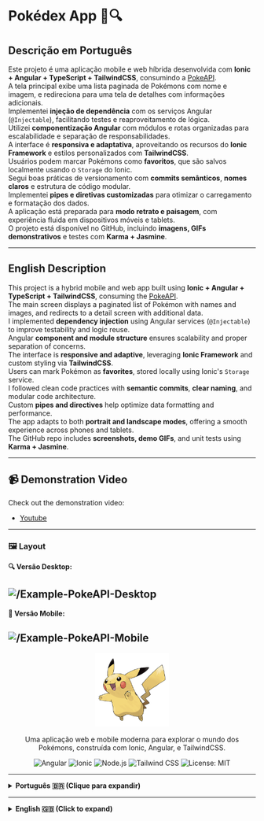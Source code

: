 # Pokédex App 📱🔍

## Descrição em Português

Este projeto é uma aplicação mobile e web híbrida desenvolvida com **Ionic + Angular + TypeScript + TailwindCSS**, consumindo a [PokeAPI](https://pokeapi.co/).  
A tela principal exibe uma lista paginada de Pokémons com nome e imagem, e redireciona para uma tela de detalhes com informações adicionais.  
Implementei **injeção de dependência** com os serviços Angular (`@Injectable`), facilitando testes e reaproveitamento de lógica.  
Utilizei **componentização Angular** com módulos e rotas organizadas para escalabilidade e separação de responsabilidades.  
A interface é **responsiva e adaptativa**, aproveitando os recursos do **Ionic Framework** e estilos personalizados com **TailwindCSS**.  
Usuários podem marcar Pokémons como **favoritos**, que são salvos localmente usando o `Storage` do Ionic.  
Segui boas práticas de versionamento com **commits semânticos**, **nomes claros** e estrutura de código modular.  
Implementei **pipes e diretivas customizadas** para otimizar o carregamento e formatação dos dados.  
A aplicação está preparada para **modo retrato e paisagem**, com experiência fluida em dispositivos móveis e tablets.  
O projeto está disponível no GitHub, incluindo **imagens, GIFs demonstrativos** e testes com **Karma + Jasmine**.

---

## English Description

This project is a hybrid mobile and web app built using **Ionic + Angular + TypeScript + TailwindCSS**, consuming the [PokeAPI](https://pokeapi.co/).  
The main screen displays a paginated list of Pokémon with names and images, and redirects to a detail screen with additional data.  
I implemented **dependency injection** using Angular services (`@Injectable`) to improve testability and logic reuse.  
Angular **component and module structure** ensures scalability and proper separation of concerns.  
The interface is **responsive and adaptive**, leveraging **Ionic Framework** and custom styling via **TailwindCSS**.  
Users can mark Pokémon as **favorites**, stored locally using Ionic's `Storage` service.  
I followed clean code practices with **semantic commits**, **clear naming**, and modular code architecture.  
Custom **pipes and directives** help optimize data formatting and performance.  
The app adapts to both **portrait and landscape modes**, offering a smooth experience across phones and tablets.  
The GitHub repo includes **screenshots, demo GIFs**, and unit tests using **Karma + Jasmine**.

---

## 📹 Demonstration Video

Check out the demonstration video:

- [Youtube](https://www.youtube.com/watch?v=foadnlqKipg)

---

### 🖼️ Layout

**🔍 Versão Desktop:**

![/Example-PokeAPI-Desktop](example/Example-PokeAPI-Desktop.gif)
---

**📱 Versão Mobile:**

![/Example-PokeAPI-Mobile](example/Example-PokeAPI-Mobile.gif)
---


<p align="center">
  <img src="https://raw.githubusercontent.com/PokeAPI/sprites/master/sprites/pokemon/other/official-artwork/25.png" width="150" alt="Pikachu">
</p>

<p align="center">
  Uma aplicação web e mobile moderna para explorar o mundo dos Pokémons, construída com Ionic, Angular, e TailwindCSS.
</p>

<p align="center">
  <img src="https://img.shields.io/badge/Angular-DD0031?style=for-the-badge&logo=angular&logoColor=white" alt="Angular">
  <img src="https://img.shields.io/badge/Ionic-3880FF?style=for-the-badge&logo=ionic&logoColor=white" alt="Ionic">
  <img src="https://img.shields.io/badge/Node.js-339933?style=for-the-badge&logo=nodedotjs&logoColor=white" alt="Node.js">
  <img src="https://img.shields.io/badge/Tailwind_CSS-38B2AC?style=for-the-badge&logo=tailwind-css&logoColor=white" alt="Tailwind CSS">
  <img src="https://img.shields.io/badge/License-MIT-yellow.svg" alt="License: MIT">
</p>

---

<details>
<summary><strong>Português 🇧🇷 (Clique para expandir)</strong></summary>

## 📜 Índice

- [Sobre o Projeto](#-sobre-o-projeto)
- [✨ Funcionalidades](#-funcionalidades)
- [🛠️ Tecnologias Utilizadas](#️-tecnologias-utilizadas)
- [🏛️ Arquitetura e Boas Práticas](#️-arquitetura-e-boas-práticas)
- [🪝 Implementação de WebHook (Diferencial)](#-implementação-de-webhook-diferencial)
- [🧪 Testes Unitários (Diferencial)](#-testes-unitários-diferencial)
- [🚀 Como Executar o Projeto](#-como-executar-o-projeto)
- [📁 Estrutura de Arquivos](#-estrutura-de-arquivos)
- [☁️ Deploy](#️-deploy)
- [👨‍💻 Autor](#-autor)

## 📖 Sobre o Projeto

Este projeto é uma Pokédex moderna e responsiva desenvolvida como uma aplicação híbrida (web/mobile) utilizando o poder do **Ionic** e **Angular**. Ele consome a [PokeAPI](https://pokeapi.co/) para fornecer uma lista paginada e pesquisável de Pokémons, com uma tela de detalhes rica em informações para cada criatura.

O projeto foi construído seguindo as melhores práticas de desenvolvimento, com foco em código limpo, componentização, reutilização de lógica e uma arquitetura escalável.

## ✨ Funcionalidades

-   **Listagem e Paginação:** Navegue por uma lista completa de Pokémons com um sistema de paginação eficiente.
-   **Busca Dinâmica:** Encontre Pokémons rapidamente por nome ou número, com `debounce` para otimizar a performance.
-   **Tela de Detalhes Completa:** Veja informações detalhadas como tipos, habilidades, estatísticas, habitat e múltiplos sprites.
-   **Sistema de Favoritos:** Marque seus Pokémons preferidos! A lista é salva localmente (`localStorage`) para persistir entre as sessões.
-   **Página de Favoritos Dedicada:** Gerencie sua coleção de favoritos em uma tela separada, com busca e paginação próprias.
-   **Design Responsivo:** A interface se adapta perfeitamente a qualquer dispositivo, seja celular (retrato/paisagem) ou desktop, graças ao TailwindCSS.
-   **Notificações de WebHook:** Ações na lista de favoritos (adicionar, remover, limpar) enviam notificações em tempo real para um servidor backend.
-   **Feedback Visual:** A aplicação usa *Toasts* para notificar os usuários sobre erros de API, melhorando a experiência de uso.

## 🛠️ Tecnologias Utilizadas

-   **Frontend:**
  -   **Angular 20:** Framework principal para a estrutura da aplicação.
  -   **Ionic 8:** Biblioteca de componentes de UI para criar aplicações híbridas de alta qualidade.
  -   **TypeScript:** Superset do JavaScript que adiciona tipagem estática.
  -   **TailwindCSS:** Framework CSS utility-first para estilização rápida e responsiva.
  -   **RxJS:** Biblioteca para programação reativa, usada para gerenciar chamadas de API e eventos.
-   **Backend (Servidor de WebHook):**
  -   **Node.js:** Ambiente de execução JavaScript no servidor.
  -   **Express.js:** Framework minimalista para criar o servidor e a rota do webhook.
-   **Testes:**
  -   **Karma:** Test runner para executar os testes unitários.
  -   **Jasmine:** Framework de testes behavior-driven para escrever os casos de teste.

## 🏛️ Arquitetura e Boas Práticas

-   **Componentização:** A aplicação é dividida em componentes `standalone` (Pages, Header, Footer), promovendo a separação de responsabilidades.
-   **Injeção de Dependência (DI):** Utilizamos o `inject()` do Angular para fornecer serviços (`PokeApiService`, `FavoritesService`, `PaginationService`) aos componentes. Isso desacopla o código, facilita a manutenção e torna os testes unitários possíveis.
-   **Princípio DRY (Don't Repeat Yourself):** A lógica de paginação e busca, que era repetida nas páginas Home e Favoritos, foi abstraída para um serviço reutilizável, o `PaginationService`. Isso centraliza a lógica e torna os componentes mais limpos.
-   **Reatividade com RxJS:** As chamadas de API retornam `Observables`, e a barra de busca utiliza um `Subject` com `debounceTime` para evitar requisições excessivas enquanto o usuário digita.
-   **Tratamento de Erros:** As falhas de API são capturadas e o `ToastController` do Ionic é usado para exibir mensagens de erro amigáveis ao usuário, garantindo uma experiência mais robusta.

## 🪝 Implementação de WebHook (Diferencial)

Um WebHook foi implementado para demonstrar a comunicação em tempo real do frontend com um backend. Quando uma ação relacionada aos favoritos ocorre, o frontend notifica um servidor.

#### Como Funciona:

1.  **Ação no Frontend:** O usuário adiciona ou remove um Pokémon dos favoritos no `FavoritesService`.
2.  **Requisição HTTP:** O serviço imediatamente dispara uma requisição `POST` para o endpoint `http://localhost:3000/webhook`. O `payload` da requisição contém o tipo de evento (`pokemon_added`, `pokemon_removed`, etc.) e os dados relevantes.
    ```typescript
    // Em favorites.service.ts
    this.http.post(this.webhookUrl, {
      event: 'pokemon_added',
      pokemonId,
      timestamp: new Date().toISOString()
    }).subscribe(...);
    ```
3.  **Recepção no Backend:** Um servidor simples criado com Node.js e Express está escutando na porta 3000.
4.  **Processamento:** O servidor recebe o `payload`, exibe as informações no console e retorna uma resposta de sucesso (`200 OK`). Isso simula o processamento do evento, que em um cenário real poderia disparar um email, atualizar um banco de dados, etc.
    ```javascript
    // Em webhook-server/server.js
    app.post('/webhook', (req, res) => {
      console.log('Webhook received:', req.body);
      res.status(200).json({ message: 'Webhook processed successfully' });
    });
    ```

## 🧪 Testes Unitários (Diferencial)

A aplicação possui uma suíte de testes unitários para garantir a qualidade e o funcionamento correto dos componentes.

#### Como os Testes Foram Estruturados:

-   **Ambiente de Teste (`TestBed`):** Para cada componente, o `TestBed` do Angular é usado para configurar um ambiente de teste isolado, declarando o componente a ser testado e fornecendo *mocks* para suas dependências.
-   **Mocks e Spies:** Dependências como `PokeApiService` e `Router` são substituídas por objetos falsos (`SpyObj`) criados com `jasmine.createSpyObj`. Isso nos permite isolar o componente e controlar o comportamento de suas dependências durante os testes.
-   **Casos de Teste (`it` blocks):** Cada `it` descreve um comportamento esperado. Nós verificamos se:
  -   O componente é criado com sucesso.
  -   A navegação para outras páginas é chamada com os parâmetros corretos.
  -   A lógica de negócio (como adicionar/remover um favorito) chama os métodos corretos do serviço.
  -   O estado do componente é atualizado corretamente após uma ação.

```typescript
// Exemplo de teste em favorites.page.spec.ts
it('should remove favorite and update pagination', fakeAsync(() => {
  // Configuração inicial do estado do componente
  component.allFavorites = [
    { id: 1, name: 'bulbasaur' },
    { id: 25, name: 'pikachu' }
  ];
  component.paginationService.total = 2;
  spyOn(favoritesService, 'removeFavorite'); // Espiona o método

  // Executa a ação
  component.removeFavorite(1);
  tick(); // Avança o tempo para resolver operações assíncronas

  // Verificações (Assertions)
  expect(favoritesService.removeFavorite).toHaveBeenCalledWith(1);
  expect(component.allFavorites.length).toBe(1);
  expect(component.paginationService.total).toBe(1);
}));
```

## 🚀 Como Executar o Projeto

Você precisará ter o [Node.js](https://nodejs.org/) e o [pnpm](https://pnpm.io/) (ou npm/yarn) instalados.

#### 1. Frontend (Aplicação Angular/Ionic)

```bash
# Clone o repositório
git clone https://github.com/Vidigal-code/challenge-PokeAPI-Angular.git

# Navegue para a pasta do projeto
cd challenge-PokeAPI-Angular

# Instale as dependências
pnpm install

# Inicie o servidor de desenvolvimento
pnpm start
```

A aplicação estará disponível em `http://localhost:4200`.

#### 2. Backend (Servidor de WebHook)

O servidor de webhook deve ser executado simultaneamente em um terminal separado.

```bash
# Em um novo terminal, navegue para a pasta do servidor
cd webhook-server

# Instale as dependências
pnpm install

# Crie o arquivo de ambiente (se não existir)
cp .env.example .env

# Inicie o servidor
pnpm start
```

O servidor estará escutando em `http://localhost:3000`. Agora, as ações de favoritar na aplicação serão logadas no console deste terminal.

## 📁 Estrutura de Arquivos

A estrutura do projeto foi organizada para manter uma clara separação de responsabilidades.

```
.
├── src/
│   ├── app/
│   │   ├── favorites/        # Página de Favoritos (componente, HTML, spec)
│   │   ├── home/             # Página Principal (componente, HTML, spec)
│   │   ├── pokemon-details/  # Página de Detalhes (componente, HTML, spec)
│   │   ├── services/         # Serviços reutilizáveis
│   │   │   ├── favorites.service.ts
│   │   │   ├── pagination.service.ts
│   │   │   └── poke-api.service.ts
│   │   ├── header/           # Componente Header
│   │   ├── footer/           # Componente Footer
│   │   ├── app.component.ts  # Componente raiz
│   │   └── app.routes.ts     # Definição de rotas
│   ├── assets/               # Ícones e imagens estáticas
│   └── environments/         # Variáveis de ambiente
├── webhook-server/           # Servidor Node.js para o WebHook
│   ├── server.js
│   ├── package.json
│   └── .env
└── ...
```

## ☁️ Deploy

A aplicação está configurada para deploy no GitHub Pages. Os seguintes scripts no `package.json` automatizam o processo:

-   `build:gh-pages`: Compila o projeto com a URL base correta para o GitHub Pages.
-   `deploy:gh-pages`: Publica o conteúdo da pasta `dist/` na branch `gh-pages`.

## 👨‍💻 Autor

Feito com ❤️ por **Kauan Vidigal**.

[![GitHub](https://img.shields.io/badge/GitHub-100000?style=for-the-badge&logo=github&logoColor=white)](https://github.com/Vidigal-code)
[![LinkedIn](https://img.shields.io/badge/linkedin-%230077B5.svg?style=for-the-badge&logo=linkedin&logoColor=white)](https://www.linkedin.com/in/kauan-vidigal/)

</details>

---

<details>
<summary><strong>English 🇬🇧 (Click to expand)</strong></summary>

## 📜 Table of Contents

- [About The Project](#-about-the-project-1)
- [✨ Features](#-features)
- [🛠️ Technologies Used](#️-technologies-used-1)
- [🏛️ Architecture & Best Practices](#️-architecture--best-practices)
- [🪝 WebHook Implementation (Bonus)](#-webhook-implementation-bonus)
- [🧪 Unit Testing (Bonus)](#-unit-testing-bonus)
- [🚀 Getting Started](#-getting-started)
- [📁 File Structure](#-file-structure)
- [☁️ Deployment](#️-deployment)
- [👨‍💻 Author](#-author-1)

## 📖 About The Project

This project is a modern and responsive Pokédex developed as a hybrid application (web/mobile) using the power of **Ionic** and **Angular**. It consumes the [PokeAPI](https://pokeapi.co/) to provide a paginated and searchable list of Pokémon, with a feature-rich detail screen for each creature.

The project was built following software development best practices, with a focus on clean code, componentization, logic reuse, and a scalable architecture.

## ✨ Features

-   **List & Pagination:** Browse a complete list of Pokémon with an efficient pagination system.
-   **Dynamic Search:** Quickly find Pokémon by name or number, with `debounce` to optimize performance.
-   **Complete Detail Screen:** View detailed information such as types, abilities, stats, habitat, and multiple sprites.
-   **Favorites System:** Bookmark your favorite Pokémon! The list is saved locally (`localStorage`) to persist between sessions.
-   **Dedicated Favorites Page:** Manage your collection of favorites on a separate screen, complete with its own search and pagination.
-   **Responsive Design:** The interface adapts perfectly to any device, whether it's a mobile phone (portrait/landscape) or a desktop, thanks to TailwindCSS.
-   **WebHook Notifications:** Actions on the favorites list (add, remove, clear) send real-time notifications to a backend server.
-   **Visual Feedback:** The application uses *Toasts* to notify users of API errors, improving the user experience.

## 🛠️ Technologies Used

-   **Frontend:**
  -   **Angular 20:** The main framework for the application's structure.
  -   **Ionic 8:** UI component library for building high-quality hybrid applications.
  -   **TypeScript:** A superset of JavaScript that adds static typing.
  -   **TailwindCSS:** A utility-first CSS framework for rapid and responsive styling.
  -   **RxJS:** A library for reactive programming, used to manage API calls and events.
-   **Backend (WebHook Server):**
  -   **Node.js:** JavaScript runtime environment on the server.
  -   **Express.js:** A minimalist framework for creating the server and the webhook route.
-   **Testing:**
  -   **Karma:** A test runner for executing unit tests.
  -   **Jasmine:** A behavior-driven testing framework for writing test cases.

## 🏛️ Architecture & Best Practices

-   **Component-Based Architecture:** The application is divided into `standalone` components (Pages, Header, Footer), promoting a separation of concerns.
-   **Dependency Injection (DI):** We use Angular's `inject()` to provide services (`PokeApiService`, `FavoritesService`, `PaginationService`) to the components. This decouples the code, facilitates maintenance, and makes unit testing possible.
-   **DRY Principle (Don't Repeat Yourself):** The pagination and search logic, which was duplicated across the Home and Favorites pages, has been abstracted into a reusable service, `PaginationService`. This centralizes the logic and makes the components cleaner.
-   **Reactivity with RxJS:** API calls return `Observables`, and the search bar uses a `Subject` with `debounceTime` to prevent excessive requests while the user is typing.
-   **Error Handling:** API failures are caught, and Ionic's `ToastController` is used to display user-friendly error messages, ensuring a more robust experience.

## 🪝 WebHook Implementation (Bonus)

A WebHook was implemented to demonstrate real-time communication from the frontend to a backend. When an action related to favorites occurs, the frontend notifies a server.

#### How It Works:

1.  **Action on the Frontend:** The user adds or removes a Pokémon from favorites in the `FavoritesService`.
2.  **HTTP Request:** The service immediately fires a `POST` request to the `http://localhost:3000/webhook` endpoint. The request `payload` contains the event type (`pokemon_added`, `pokemon_removed`, etc.) and relevant data.
    ```typescript
    // In favorites.service.ts
    this.http.post(this.webhookUrl, {
      event: 'pokemon_added',
      pokemonId,
      timestamp: new Date().toISOString()
    }).subscribe(...);
    ```
3.  **Reception on the Backend:** A simple server created with Node.js and Express is listening on port 3000.
4.  **Processing:** The server receives the `payload`, logs the information to the console, and returns a success response (`200 OK`). This simulates event processing, which in a real-world scenario could trigger an email, update a database, etc.
    ```javascript
    // In webhook-server/server.js
    app.post('/webhook', (req, res) => {
      console.log('Webhook received:', req.body);
      res.status(200).json({ message: 'Webhook processed successfully' });
    });
    ```

## 🧪 Unit Testing (Bonus)

The application has a suite of unit tests to ensure the quality and correct functioning of the components.

#### How the Tests Were Structured:

-   **Test Environment (`TestBed`):** For each component, Angular's `TestBed` is used to configure an isolated test environment, declaring the component under test and providing *mocks* for its dependencies.
-   **Mocks and Spies:** Dependencies like `PokeApiService` and `Router` are replaced with mock objects (`SpyObj`) created with `jasmine.createSpyObj`. This allows us to isolate the component and control the behavior of its dependencies during tests.
-   **Test Cases (`it` blocks):** Each `it` describes an expected behavior. We check if:
  -   The component is created successfully.
  -   Navigation to other pages is called with the correct parameters.
  -   Business logic (like adding/removing a favorite) calls the correct service methods.
  -   The component's state is updated correctly after an action.

```typescript
// Example test in favorites.page.spec.ts
it('should remove favorite and update pagination', fakeAsync(() => {
  // Initial setup of the component's state
  component.allFavorites = [
    { id: 1, name: 'bulbasaur' },
    { id: 25, name: 'pikachu' }
  ];
  component.paginationService.total = 2;
  spyOn(favoritesService, 'removeFavorite'); // Spy on the method

  // Execute the action
  component.removeFavorite(1);
  tick(); // Advance time to resolve async operations

  // Assertions
  expect(favoritesService.removeFavorite).toHaveBeenCalledWith(1);
  expect(component.allFavorites.length).toBe(1);
  expect(component.paginationService.total).toBe(1);
}));
```

## 🚀 Getting Started

You will need [Node.js](https://nodejs.org/) and [pnpm](https://pnpm.io/) (or npm/yarn) installed.

#### 1. Frontend (Angular/Ionic App)

```bash
# Clone the repository
git clone https://github.com/Vidigal-code/challenge-PokeAPI-Angular.git

# Navigate to the project folder
cd challenge-PokeAPI-Angular

# Install dependencies
pnpm install

# Start the development server
pnpm start
```

The application will be available at `http://localhost:4200`.

#### 2. Backend (WebHook Server)

The webhook server must be run simultaneously in a separate terminal.

```bash
# In a new terminal, navigate to the server folder
cd webhook-server

# Install dependencies
pnpm install

# Create the environment file (if it doesn't exist)
cp .env.example .env

# Start the server
pnpm start
```

The server will be listening at `http://localhost:3000`. Now, favoriting actions in the application will be logged in this terminal's console.

## 📁 File Structure

The project structure was organized to maintain a clear separation of concerns.

```
.
├── src/
│   ├── app/
│   │   ├── favorites/        # Favorites Page (component, HTML, spec)
│   │   ├── home/             # Home Page (component, HTML, spec)
│   │   ├── pokemon-details/  # Details Page (component, HTML, spec)
│   │   ├── services/         # Reusable services
│   │   │   ├── favorites.service.ts
│   │   │   ├── pagination.service.ts
│   │   │   └── poke-api.service.ts
│   │   ├── header/           # Header component
│   │   ├── footer/           # Footer component
│   │   ├── app.component.ts  # Root component
│   │   └── app.routes.ts     # Route definitions
│   ├── assets/               # Static assets (icons, images)
│   └── environments/         # Environment variables
├── webhook-server/           # Node.js server for the WebHook
│   ├── server.js
│   ├── package.json
│   └── .env
└── ...
```

## ☁️ Deployment

The application is configured for deployment to GitHub Pages. The following scripts in `package.json` automate the process:

-   `build:gh-pages`: Compiles the project with the correct base URL for GitHub Pages.
-   `deploy:gh-pages`: Publishes the contents of the `dist/` folder to the `gh-pages` branch.

## 👨‍💻 Author

Made with ❤️ by **Kauan Vidigal**.

[![GitHub](https://img.shields.io/badge/GitHub-100000?style=for-the-badge&logo=github&logoColor=white)](https://github.com/Vidigal-code)
[![LinkedIn](https://img.shields.io/badge/linkedin-%230077B5.svg?style=for-the-badge&logo=linkedin&logoColor=white)](https://www.linkedin.com/in/kauan-vidigal/)

</details>


